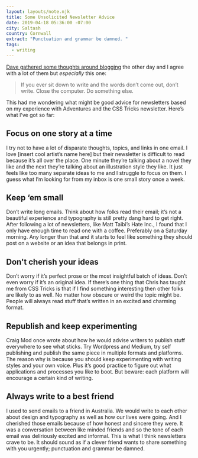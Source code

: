 ```yaml
---
layout: layouts/note.njk
title: Some Unsolicited Newsletter Advice
date: 2019-04-18 05:36:00 -07:00
city: Saltash
country: Cornwall
extract: "Punctuation and grammar be damned. "
tags:
  - writing
---
```


[Dave gathered some thoughts around blogging](https://daverupert.com/2019/04/some-unsolicited-blogging-advice/) the other day and I agree with a lot of them but _especially_ this one:

> If you ever sit down to write and the words don’t come out, don’t write. Close the computer. Do something else.

This had me wondering what might be good advice for newsletters based on my experience with Adventures and the CSS Tricks newsletter. Here’s what I’ve got so far:

## Focus on one story at a time

I try not to have a lot of disparate thoughts, topics, and links in one email. I love [insert cool artist’s name here] but their newsletter is difficult to read because it’s all over the place. One minute they’re talking about a novel they like and the next they’re talking about an illustration style they like. It just feels like too many separate ideas to me and I struggle to focus on them. I guess what I’m looking for from my inbox is one small story once a week.

## Keep ‘em small

Don’t write long emails. Think about how folks read their email; it’s not a beautiful experience and typography is still pretty dang hard to get right. After following a lot of newsletters, like Matt Taibi’s Hate Inc., I found that I only have enough time to read one with a coffee. Preferably on a Saturday morning. Any longer than that and it starts to feel like something they should post on a website or an idea that belongs in print.

## Don't cherish your ideas

Don’t worry if it’s perfect prose or the most insightful batch of ideas. Don’t even worry if it’s an original idea. If there’s one thing that Chris has taught me from CSS Tricks is that if I find something interesting then other folks are likely to as well. No matter how obscure or weird the topic might be. People will always read stuff that’s written in an excited and charming format.

## Republish and keep experimenting

Craig Mod once wrote about how he would advise writers to publish stuff everywhere to see what sticks. Try Wordpress and Medium, try self publishing and publish the same piece in multiple formats and platforms. The reason why is because you should keep experimenting with writing styles and your own voice. Plus it’s good practice to figure out what applications and processes you like to boot. But beware: each platform will encourage a certain kind of writing.

## Always write to a best friend

I used to send emails to a friend in Australia. We would write to each other about design and typography as well as how our lives were going. And I cherished those emails because of how honest and sincere they were. It was a conversation between like minded friends and so the tone of each email was deliriously excited and informal. This is what I think newsletters crave to be. It should sound as if a clever friend wants to share something with you urgently; punctuation and grammar be damned.
